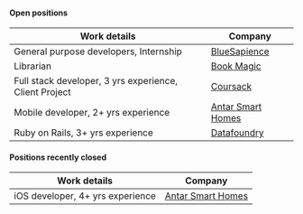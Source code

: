 #### Open positions

| Work details | Company |   
| --- | --- |   
| General purpose developers, Internship | [BlueSapience](http://www.bluesapience.com) |   
| Librarian | [Book Magic](http://bookmagic.in) |      
| Full stack developer, 3 yrs experience, Client Project | [Coursack](http://coursack.com) |   
| Mobile developer, 2+ yrs experience | [Antar Smart Homes](http://www.antarsmarthomes.com) |    
| Ruby on Rails, 3+ yrs experience | [Datafoundry](http://www.datafoundry.ai) |    
     
#### Positions recently closed  

| Work details | Company |   
| --- | --- |   
| iOS developer, 4+ yrs experience | [Antar Smart Homes](http://www.antarsmarthomes.com) |    
